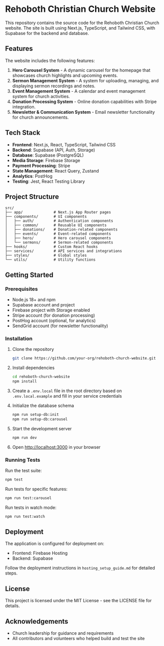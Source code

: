 # Rehoboth Christian Church Website

This repository contains the source code for the Rehoboth Christian Church website. The site is built using Next.js, TypeScript, and Tailwind CSS, with Supabase for the backend and database.

## Features

The website includes the following features:

1. **Hero Carousel System** - A dynamic carousel for the homepage that showcases church highlights and upcoming events.
2. **Sermon Management System** - A system for uploading, managing, and displaying sermon recordings and notes.
3. **Event Management System** - A calendar and event management system for church activities.
4. **Donation Processing System** - Online donation capabilities with Stripe integration.
5. **Newsletter & Communication System** - Email newsletter functionality for church announcements.

## Tech Stack

- **Frontend**: Next.js, React, TypeScript, Tailwind CSS
- **Backend**: Supabase (API, Auth, Storage)
- **Database**: Supabase (PostgreSQL)
- **Media Storage**: Firebase Storage
- **Payment Processing**: Stripe
- **State Management**: React Query, Zustand
- **Analytics**: PostHog
- **Testing**: Jest, React Testing Library

## Project Structure

```
src/
├── app/              # Next.js App Router pages
├── components/       # UI components
│   ├── auth/         # Authentication components
│   ├── common/       # Reusable UI components
│   ├── donations/    # Donation-related components
│   ├── events/       # Event-related components
│   ├── hero/         # Hero carousel components
│   └── sermons/      # Sermon-related components
├── hooks/            # Custom React hooks
├── services/         # API services and integrations
├── styles/           # Global styles
└── utils/            # Utility functions
```

## Getting Started

### Prerequisites

- Node.js 18+ and npm
- Supabase account and project
- Firebase project with Storage enabled
- Stripe account (for donation processing)
- PostHog account (optional, for analytics)
- SendGrid account (for newsletter functionality)

### Installation

1. Clone the repository
   ```bash
   git clone https://github.com/your-org/rehoboth-church-website.git
   ```

2. Install dependencies
   ```bash
   cd rehoboth-church-website
   npm install
   ```

3. Create a `.env.local` file in the root directory based on `.env.local.example` and fill in your service credentials

4. Initialize the database schema
   ```bash
   npm run setup-db:init
   npm run setup-db:carousel
   ```

5. Start the development server
   ```bash
   npm run dev
   ```

6. Open [http://localhost:3000](http://localhost:3000) in your browser

### Running Tests

Run the test suite:
```bash
npm test
```

Run tests for specific features:
```bash
npm run test:carousel
```

Run tests in watch mode:
```bash
npm run test:watch
```

## Deployment

The application is configured for deployment on:
- Frontend: Firebase Hosting
- Backend: Supabase

Follow the deployment instructions in `hosting_setup_guide.md` for detailed steps.

## License

This project is licensed under the MIT License - see the LICENSE file for details.

## Acknowledgements

- Church leadership for guidance and requirements
- All contributors and volunteers who helped build and test the site
